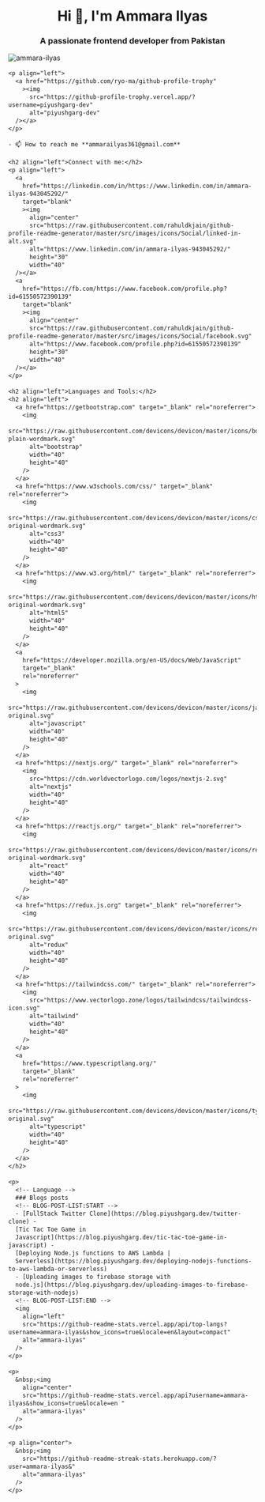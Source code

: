  <h1 align="center">Hi 👋, I'm Ammara Ilyas</h1>
    <h3 align="center">A passionate frontend developer from Pakistan</h3>
    <p align="left"></p>
    <p align="left">
      <!-- First profile view -->
      <img
        src="https://komarev.com/ghpvc/?username=ammara-ilyas&label=Profile%20views&color=0e75b6&style=flat"
        alt="ammara-ilyas"
      />
    </p>

    <p align="left">
      <a href="https://github.com/ryo-ma/github-profile-trophy"
        ><img
          src="https://github-profile-trophy.vercel.app/?username=piyushgarg-dev"
          alt="piyushgarg-dev"
      /></a>
    </p>

    - 📫 How to reach me **ammarailyas361@gmail.com**

    <h2 align="left">Connect with me:</h2>
    <p align="left">
      <a
        href="https://linkedin.com/in/https://www.linkedin.com/in/ammara-ilyas-943045292/"
        target="blank"
        ><img
          align="center"
          src="https://raw.githubusercontent.com/rahuldkjain/github-profile-readme-generator/master/src/images/icons/Social/linked-in-alt.svg"
          alt="https://www.linkedin.com/in/ammara-ilyas-943045292/"
          height="30"
          width="40"
      /></a>
      <a
        href="https://fb.com/https://www.facebook.com/profile.php?id=61550572390139"
        target="blank"
        ><img
          align="center"
          src="https://raw.githubusercontent.com/rahuldkjain/github-profile-readme-generator/master/src/images/icons/Social/facebook.svg"
          alt="https://www.facebook.com/profile.php?id=61550572390139"
          height="30"
          width="40"
      /></a>
    </p>

    <h2 align="left">Languages and Tools:</h2>
    <h2 align="left">
      <a href="https://getbootstrap.com" target="_blank" rel="noreferrer">
        <img
          src="https://raw.githubusercontent.com/devicons/devicon/master/icons/bootstrap/bootstrap-plain-wordmark.svg"
          alt="bootstrap"
          width="40"
          height="40"
        />
      </a>
      <a href="https://www.w3schools.com/css/" target="_blank" rel="noreferrer">
        <img
          src="https://raw.githubusercontent.com/devicons/devicon/master/icons/css3/css3-original-wordmark.svg"
          alt="css3"
          width="40"
          height="40"
        />
      </a>
      <a href="https://www.w3.org/html/" target="_blank" rel="noreferrer">
        <img
          src="https://raw.githubusercontent.com/devicons/devicon/master/icons/html5/html5-original-wordmark.svg"
          alt="html5"
          width="40"
          height="40"
        />
      </a>
      <a
        href="https://developer.mozilla.org/en-US/docs/Web/JavaScript"
        target="_blank"
        rel="noreferrer"
      >
        <img
          src="https://raw.githubusercontent.com/devicons/devicon/master/icons/javascript/javascript-original.svg"
          alt="javascript"
          width="40"
          height="40"
        />
      </a>
      <a href="https://nextjs.org/" target="_blank" rel="noreferrer">
        <img
          src="https://cdn.worldvectorlogo.com/logos/nextjs-2.svg"
          alt="nextjs"
          width="40"
          height="40"
        />
      </a>
      <a href="https://reactjs.org/" target="_blank" rel="noreferrer">
        <img
          src="https://raw.githubusercontent.com/devicons/devicon/master/icons/react/react-original-wordmark.svg"
          alt="react"
          width="40"
          height="40"
        />
      </a>
      <a href="https://redux.js.org" target="_blank" rel="noreferrer">
        <img
          src="https://raw.githubusercontent.com/devicons/devicon/master/icons/redux/redux-original.svg"
          alt="redux"
          width="40"
          height="40"
        />
      </a>
      <a href="https://tailwindcss.com/" target="_blank" rel="noreferrer">
        <img
          src="https://www.vectorlogo.zone/logos/tailwindcss/tailwindcss-icon.svg"
          alt="tailwind"
          width="40"
          height="40"
        />
      </a>
      <a
        href="https://www.typescriptlang.org/"
        target="_blank"
        rel="noreferrer"
      >
        <img
          src="https://raw.githubusercontent.com/devicons/devicon/master/icons/typescript/typescript-original.svg"
          alt="typescript"
          width="40"
          height="40"
        />
      </a>
    </h2>

    <p>
      <!-- Language -->
      ### Blogs posts
      <!-- BLOG-POST-LIST:START -->
      - [FullStack Twitter Clone](https://blog.piyushgarg.dev/twitter-clone) -
      [Tic Tac Toe Game in
      Javascript](https://blog.piyushgarg.dev/tic-tac-toe-game-in-javascript) -
      [Deploying Node.js functions to AWS Lambda |
      Serverless](https://blog.piyushgarg.dev/deploying-nodejs-functions-to-aws-lambda-or-serverless)
      - [Uploading images to firebase storage with
      node.js](https://blog.piyushgarg.dev/uploading-images-to-firebase-storage-with-nodejs)
      <!-- BLOG-POST-LIST:END -->
      <img
        align="left"
        src="https://github-readme-stats.vercel.app/api/top-langs?username=ammara-ilyas&show_icons=true&locale=en&layout=compact"
        alt="ammara-ilyas"
      />
    </p>

    <p>
      &nbsp;<img
        align="center"
        src="https://github-readme-stats.vercel.app/api?username=ammara-ilyas&show_icons=true&locale=en "
        alt="ammara-ilyas"
      />
    </p>

    <p align="center">
      &nbsp;<img
        src="https://github-readme-streak-stats.herokuapp.com/?user=ammara-ilyas&"
        alt="ammara-ilyas"
      />
    </p>
